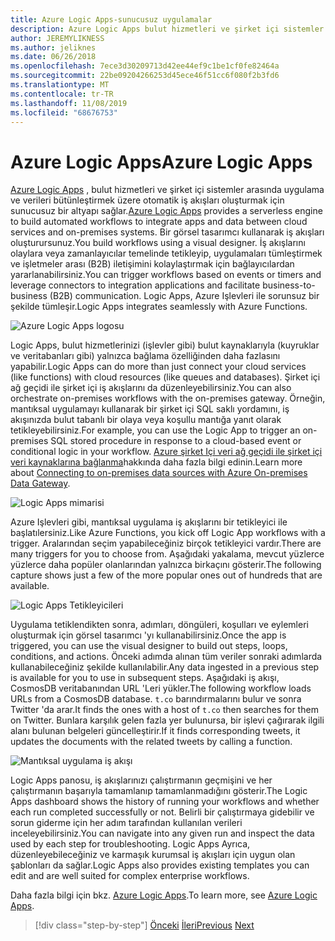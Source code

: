 ```yaml
---
title: Azure Logic Apps-sunucusuz uygulamalar
description: Azure Logic Apps bulut hizmetleri ve şirket içi sistemler arasında uygulamaları ve verileri tümleştiren otomatik ölçeklenebilir iş akışları oluşturmayı etkinleştirin.
author: JEREMYLIKNESS
ms.author: jeliknes
ms.date: 06/26/2018
ms.openlocfilehash: 7ece3d30209713d42ee44ef9c1be1cf0fe82464a
ms.sourcegitcommit: 22be09204266253d45ece46f51cc6f080f2b3fd6
ms.translationtype: MT
ms.contentlocale: tr-TR
ms.lasthandoff: 11/08/2019
ms.locfileid: "68676753"
---
```

# <a name="azure-logic-apps"></a><span data-ttu-id="9c111-103">Azure Logic Apps</span><span class="sxs-lookup"><span data-stu-id="9c111-103">Azure Logic Apps</span></span>

<span data-ttu-id="9c111-104">[Azure Logic Apps](https://docs.microsoft.com/azure/logic-apps) , bulut hizmetleri ve şirket içi sistemler arasında uygulama ve verileri bütünleştirmek üzere otomatik iş akışları oluşturmak için sunucusuz bir altyapı sağlar.</span><span class="sxs-lookup"><span data-stu-id="9c111-104">[Azure Logic Apps](https://docs.microsoft.com/azure/logic-apps) provides a serverless engine to build automated workflows to integrate apps and data between cloud services and on-premises systems.</span></span> <span data-ttu-id="9c111-105">Bir görsel tasarımcı kullanarak iş akışları oluşturursunuz.</span><span class="sxs-lookup"><span data-stu-id="9c111-105">You build workflows using a visual designer.</span></span> <span data-ttu-id="9c111-106">İş akışlarını olaylara veya zamanlayıcılar temelinde tetikleyip, uygulamaları tümleştirmek ve işletmeler arası (B2B) iletişimini kolaylaştırmak için bağlayıcılardan yararlanabilirsiniz.</span><span class="sxs-lookup"><span data-stu-id="9c111-106">You can trigger workflows based on events or timers and leverage connectors to integration applications and facilitate business-to-business (B2B) communication.</span></span> <span data-ttu-id="9c111-107">Logic Apps, Azure Işlevleri ile sorunsuz bir şekilde tümleşir.</span><span class="sxs-lookup"><span data-stu-id="9c111-107">Logic Apps integrates seamlessly with Azure Functions.</span></span>

![Azure Logic Apps logosu](./media/logic-apps-logo.png)

<span data-ttu-id="9c111-109">Logic Apps, bulut hizmetlerinizi (işlevler gibi) bulut kaynaklarıyla (kuyruklar ve veritabanları gibi) yalnızca bağlama özelliğinden daha fazlasını yapabilir.</span><span class="sxs-lookup"><span data-stu-id="9c111-109">Logic Apps can do more than just connect your cloud services (like functions) with cloud resources (like queues and databases).</span></span> <span data-ttu-id="9c111-110">Şirket içi ağ geçidi ile şirket içi iş akışlarını da düzenleyebilirsiniz.</span><span class="sxs-lookup"><span data-stu-id="9c111-110">You can also orchestrate on-premises workflows with the on-premises gateway.</span></span> <span data-ttu-id="9c111-111">Örneğin, mantıksal uygulamayı kullanarak bir şirket içi SQL saklı yordamını, iş akışınızda bulut tabanlı bir olaya veya koşullu mantığa yanıt olarak tetikleyebilirsiniz.</span><span class="sxs-lookup"><span data-stu-id="9c111-111">For example, you can use the Logic App to trigger an on-premises SQL stored procedure in response to a cloud-based event or conditional logic in your workflow.</span></span> <span data-ttu-id="9c111-112">[Azure şirket Içi veri ağ geçidi ile şirket içi veri kaynaklarına bağlanma](https://docs.microsoft.com/azure/analysis-services/analysis-services-gateway)hakkında daha fazla bilgi edinin.</span><span class="sxs-lookup"><span data-stu-id="9c111-112">Learn more about [Connecting to on-premises data sources with Azure On-premises Data Gateway](https://docs.microsoft.com/azure/analysis-services/analysis-services-gateway).</span></span>

![Logic Apps mimarisi](./media/logic-apps-architecture.png)

<span data-ttu-id="9c111-114">Azure Işlevleri gibi, mantıksal uygulama iş akışlarını bir tetikleyici ile başlatılersiniz.</span><span class="sxs-lookup"><span data-stu-id="9c111-114">Like Azure Functions, you kick off Logic App workflows with a trigger.</span></span> <span data-ttu-id="9c111-115">Aralarından seçim yapabileceğiniz birçok tetikleyici vardır.</span><span class="sxs-lookup"><span data-stu-id="9c111-115">There are many triggers for you to choose from.</span></span> <span data-ttu-id="9c111-116">Aşağıdaki yakalama, mevcut yüzlerce yüzlerce daha popüler olanlarından yalnızca birkaçını gösterir.</span><span class="sxs-lookup"><span data-stu-id="9c111-116">The following capture shows just a few of the more popular ones out of hundreds that are available.</span></span>

![Logic Apps Tetikleyicileri](./media/logic-app-triggers.png)

<span data-ttu-id="9c111-118">Uygulama tetiklendikten sonra, adımları, döngüleri, koşulları ve eylemleri oluşturmak için görsel tasarımcı 'yı kullanabilirsiniz.</span><span class="sxs-lookup"><span data-stu-id="9c111-118">Once the app is triggered, you can use the visual designer to build out steps, loops, conditions, and actions.</span></span> <span data-ttu-id="9c111-119">Önceki adımda alınan tüm veriler sonraki adımlarda kullanabileceğiniz şekilde kullanılabilir.</span><span class="sxs-lookup"><span data-stu-id="9c111-119">Any data ingested in a previous step is available for you to use in subsequent steps.</span></span> <span data-ttu-id="9c111-120">Aşağıdaki iş akışı, CosmosDB veritabanından URL 'Leri yükler.</span><span class="sxs-lookup"><span data-stu-id="9c111-120">The following workflow loads URLs from a CosmosDB database.</span></span> <span data-ttu-id="9c111-121">`t.co` barındırmalarını bulur ve sonra Twitter 'da arar.</span><span class="sxs-lookup"><span data-stu-id="9c111-121">It finds the ones with a host of `t.co` then searches for them on Twitter.</span></span> <span data-ttu-id="9c111-122">Bunlara karşılık gelen fazla yer bulunursa, bir işlevi çağırarak ilgili alanı bulunan belgeleri güncelleştirir.</span><span class="sxs-lookup"><span data-stu-id="9c111-122">If it finds corresponding tweets, it updates the documents with the related tweets by calling a function.</span></span>

![Mantıksal uygulama iş akışı](./media/logic-app-workflow.png)

<span data-ttu-id="9c111-124">Logic Apps panosu, iş akışlarınızı çalıştırmanın geçmişini ve her çalıştırmanın başarıyla tamamlanıp tamamlanmadığını gösterir.</span><span class="sxs-lookup"><span data-stu-id="9c111-124">The Logic Apps dashboard shows the history of running your workflows and whether each run completed successfully or not.</span></span> <span data-ttu-id="9c111-125">Belirli bir çalıştırmaya gidebilir ve sorun giderme için her adım tarafından kullanılan verileri inceleyebilirsiniz.</span><span class="sxs-lookup"><span data-stu-id="9c111-125">You can navigate into any given run and inspect the data used by each step for troubleshooting.</span></span> <span data-ttu-id="9c111-126">Logic Apps Ayrıca, düzenleyebileceğiniz ve karmaşık kurumsal iş akışları için uygun olan şablonları da sağlar.</span><span class="sxs-lookup"><span data-stu-id="9c111-126">Logic Apps also provides existing templates you can edit and are well suited for complex enterprise workflows.</span></span>

<span data-ttu-id="9c111-127">Daha fazla bilgi için bkz. [Azure Logic Apps](https://docs.microsoft.com/azure/logic-apps).</span><span class="sxs-lookup"><span data-stu-id="9c111-127">To learn more, see [Azure Logic Apps](https://docs.microsoft.com/azure/logic-apps).</span></span>

>[!div class="step-by-step"]
><span data-ttu-id="9c111-128">[Önceki](application-insights.md)
>[İleri](event-grid.md)</span><span class="sxs-lookup"><span data-stu-id="9c111-128">[Previous](application-insights.md)
[Next](event-grid.md)</span></span>
